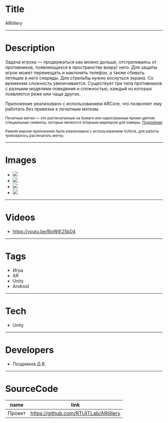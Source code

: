# Title

ARtillery

---

# Description

Задача игрока — продержаться как можно дольше, отстреливаясь от противников, появляющихся в пространстве вокруг него. Для защиты игрок может перемещать и наклонять телефон, а также сбивать летящие в него снаряды. Для стрельбы нужно коснуться экрана. Со временем сложность увеличивается. Существует три типа противников с разными моделями поведения и сложностью, каждый из которых появляется реже или чаще других.

Приложение реализовано с использованием ARCore, что позволяет ему работать без привязки к <span style="font-style:italic;">печатным</span> меткам.

<small>
Печатные метки — это распечатанные на бумаге или нарисованные ярким цветом специальные символы, которые являются опорным маркером для камеры. <a target="_blank" href="https://habr.com/ru/post/563666/?">Подробнее</a>

Ранняя версия приложения была реализована с использованием Vuforia, для работы требовалось распечатать метку.
</small>

---

# Images

- ![](ReadmeMedia/ARtillery_Moment-min.jpg)
- ![](ReadmeMedia/ARtillery_Moment3.jpg)
- ![](ReadmeMedia/ARtillery_Moment2-min.jpg)
- ![](ReadmeMedia/ARtilleryAction.gif)

---

# Videos

- https://youtu.be/BIoWlE25bD4

---

# Tags

- Игра
- AR
- Unity
- Android

---

# Tech

- Unity

---

# Developers

- Поздняков Д.В.

---

# SourceCode

| name   | link                                  |
| ------ | ------------------------------------- |
| Проект | https://github.com/RTUITLab/ARtillery |
